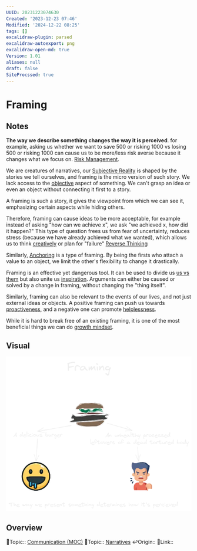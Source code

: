 ```yaml
---
UUID: 20231223074630
Created: '2023-12-23 07:46'
Modified: '2024-12-22 08:25'
tags: []
excalidraw-plugin: parsed
excalidraw-autoexport: png
excalidraw-open-md: true
Version: 1.01
aliases: null
draft: false
SiteProcssed: true
---
```


# Framing

## Notes

**The way we describe something changes the way it is perceived**. for example, asking us whether we want to save 500 or risking 1000 vs losing 500 or risking 1000 can cause us to be more/less risk averse because it changes what we focus on. [Risk Management](/notes/risk-management.md).

We are creatures of narratives, our [Subjective Reality](/notes/subjective-reality.md) is shaped by the stories we tell ourselves, and framing is the micro version of such story. We lack access to the [objective](/notes/objectivism.md) aspect of something. We can't grasp an idea or even an object without connecting it first to a story.

A framing is such a story, it gives the viewpoint from which we can see it, emphasizing certain aspects while hiding others.

Therefore, framing can cause ideas to be more acceptable, for example instead of asking "how can we achieve x", we ask "we achieved x, how did it happen?" This type of question frees us from fear of uncertainty, reduces stress (because we have already achieved what we wanted), which allows us to think [creatively](/notes/ideation.md) or plan for "failure" [Reverse Thinking](/notes/reverse-thinking.md)

Similarly, [Anchoring](/notes/anchoring.md) is a type of framing. By being the firsts who attach a value to an object, we limit the other's flexibility to change it drastically.

Framing is an effective yet dangerous tool. It can be used to divide us [us vs them](/notes/us-vs-them.md) but also unite us [inspiration](/notes/inspiration.md). Arguments can either be caused or solved by a change in framing, without changing the "thing itself".

Similarly, framing can also be relevant to the events of our lives, and not just external ideas or objects. A positive framing can push us towards [proactiveness](/notes/proactiveness.md), and a negative one can promote [helplessness](/notes/helplessness.md).

While it is hard to break free of an existing framing, it is one of the most beneficial things we can do [growth mindset](/notes/growth-mindset.md).

## Visual

![Framing.webp](/notes/framing.webp)

## Overview
🔼Topic:: [Communication (MOC)](/mocs/communication-moc.md)
🔼Topic:: [Narratives](/notes/narratives.md)
↩️Origin::
🔗Link::

